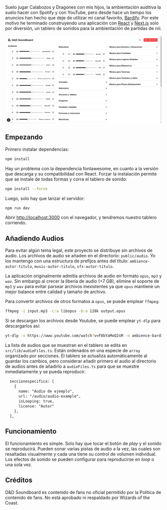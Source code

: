 Suelo jugar Calabozos y Dragones con mis hijos, la ambientación auditiva la suelo hacer con Spotify y con YouTube, pero desde hace un tiempo los anuncios han hecho que deje de utilizar mi canal favorito, [Bardify](https://www.youtube.com/@bardify). Por este motivo he terminado construyendo una aplicación con [React](https://react.dev/) y [Next.js](https://nextjs.org) solo por diversión, un tablero de sonidos para la ambientación de partidas de rol.

![D&D Soundboard en acción](screenshot.png)

## Empezando

Primero instalar dependencias:

```bash
npm install
```

Hay un problema con la dependencia fontawesome, en cuanto a la versión que descarga y su compatibilidad con React. Forzar la instalación permite que se instale de todas formas y corra el tablero de sonido:

```bash
npm install --force
```

Luego, solo hay que lanzar el servidor: 

```bash
npm run dev
```

Abrir [http://localhost:3000](http://localhost:3000) con el navegador, y tendremos nuestro tablero corriendo.

## Añadiendo Audios

Para evitar algún tema legal, este proyecto se distribuye sin archivos de audio. Los archivos de audio se añaden en el directorio: `public/audio`. Yo los mantengo con una estructura de prefijos antes del título: `ambience-autor-titulo`, `music-autor-titulo`, `sfx-autor-titulo`.

La aplicación originalmente admitía archivos de audio en formato `opus`, `mp3` y `wav`. Sin embargo al crecer la libería de audio (+7 GB), elimine el soporte de `mp3` y `wav` para evitar parsear archivos inexistentes ya que `opus` mantiene un mejor balance entre calidad y tamaño de archivo.

Para convertir archivos de otros formatos a `opus`, se puede emplear `ffmpeg`:

```bash
ffmpeg -i input.mp3 -c:a libopus -b:a 128k output.opus
```

Si se descargan los archivos desde Youtube, se puede emplear `yt-dlp` para descargarlos así:

```bash
yt-dlp -x https://www.youtube.com/watch?v=F8bYaMoQ2sM -o ambience-bardify-forest.opus
```

La lista de audios que se muestran en el tablero se edita en `src/lib/audioFiles.ts`. Están ordenados en una especie de `array` organizado por secciones. El tablero se actualiza automáticamente al guardar los cambios, pero considerar añadir primero el audio al directorio de audios antes de añadirlo a `audioFiles.ts` para que se muestre inmediatamente y se pueda reproducir.

```TSX
  seccionespecifica: [
    { 
      name: "Audio de ejemplo", 
      url: "/audio/audio-example", 
      isLooping: true,
      license: "Autor"
    },
  ],
```

## Funcionamiento

El funcionamiento es simple. Solo hay que tocar el botón de _play_ y el sonido se reproducirá. Pueden sonar varias pistas de audio a la vez, las cuales son resaltadas visualmente y cada una tiene su control de volumen individual. Los efectos de sonido se pueden configurar para reproducirse en _loop_ o una sola vez.

## Créditos

D&D Soundboard es contenido de fans no oficial permitido por la Política de contenido de fans. No está aprobado ni respaldado por Wizards of the Coast.